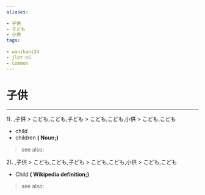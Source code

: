 ```yaml
---
aliases:
    
- 子供
- 子ども
- 小供
tags:
    
- wanikani24
- jlpt-n5
- common
---
```


# 子供
---
1).
,子供 > こども,こども,子ども > こども,こども,小供 > こども,こども

- child
- children
**( Noun;)**
> see also: 
            
2).
,子供 > こども,こども,子ども > こども,こども,小供 > こども,こども

- Child
**( Wikipedia definition;)**
> see also: 
            